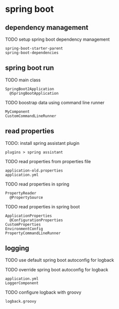 # spring boot

## dependency management

TODO setup spring boot dependency management

    spring-boot-starter-parent
    spring-boot-dependencies

## spring boot run

TODO main class

    SpringBoot2Application
      @SpringBootApplication

TODO boostrap data using command line runner

    MyComponent
    CustomCommandLineRunner

## read properties

TODO: install spring assistant plugin

    plugins > spring assistant

TODO read properties from properties file

    application-old.properties
    application.yml

TODO read properties in spring

    PropertyReader
      @PropertySource

TODO read properties in spring boot

    ApplicationProperties
      @ConfigurationProperties
    CustomProperties
    EnvironmentConfig
    PropertyCommandLineRunner

## logging

TODO use default spring boot autoconfig for logback

TODO override spring boot autoconfig for logback

    application.yml
    LoggerComponent

TODO configure logback with groovy

    logback.groovy
